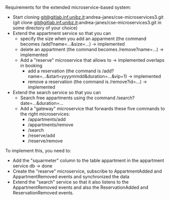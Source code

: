 Requirements for the extended microservice-based system:

- Start cloning git@gitlab.inf.unibz.it:andrea-janes/cse-microservices3.git (git clone git@gitlab.inf.unibz.it:andrea-janes/cse-microservices3.git in some directory of your choice)
- Extend the appartment service so that you can
  - specify the size when you add an apparment (the command becomes /add?name=...&size=...) -> implemented
  - delete an appartment (the command becomes /remove?name=...) -> implemented
  - Add a "reserve" microservice that allows to -> implemented overlaps in booking
    - add a reservation (the command is /add?name=...&start=yyyymmdd&duration=...&vip=1) -> implemented
    - remove a reservation (the command is /remove?id=...) -> implemented
- Extend the search service so that you can 
  - Search free appartments using the command /search?date=...&duration=...
  - Add a "gateway" microservice that forwards these five commands to the right microservices:
      - /appartments/add
      - /appartments/remove
      - /search
      - /reserve/add
      - /reserve/remove


To implement this, you need to:

- Add the "squarmeter" column to the table appartment in the appartment service db -> done
- Create the "reserve" microservice, subscribe to AppartmentAdded and AppartmentRemoved events and synchronized the data
- Extend the "search" service so that it also listens to the AppartmentRemoved events and also the ReservationAdded and ReservationRemoved events.
